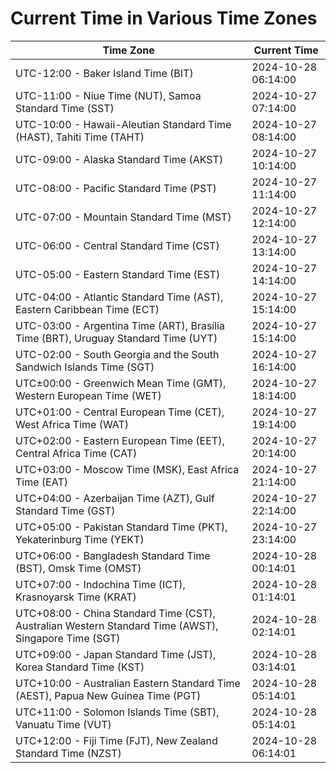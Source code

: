 # Current Time in Various Time Zones

| Time Zone | Current Time |
|-----------|--------------|
| UTC-12:00 - Baker Island Time (BIT) | 2024-10-28 06:14:00 |
| UTC-11:00 - Niue Time (NUT), Samoa Standard Time (SST) | 2024-10-27 07:14:00 |
| UTC-10:00 - Hawaii-Aleutian Standard Time (HAST), Tahiti Time (TAHT) | 2024-10-27 08:14:00 |
| UTC-09:00 - Alaska Standard Time (AKST) | 2024-10-27 10:14:00 |
| UTC-08:00 - Pacific Standard Time (PST) | 2024-10-27 11:14:00 |
| UTC-07:00 - Mountain Standard Time (MST) | 2024-10-27 12:14:00 |
| UTC-06:00 - Central Standard Time (CST) | 2024-10-27 13:14:00 |
| UTC-05:00 - Eastern Standard Time (EST) | 2024-10-27 14:14:00 |
| UTC-04:00 - Atlantic Standard Time (AST), Eastern Caribbean Time (ECT) | 2024-10-27 15:14:00 |
| UTC-03:00 - Argentina Time (ART), Brasília Time (BRT), Uruguay Standard Time (UYT) | 2024-10-27 15:14:00 |
| UTC-02:00 - South Georgia and the South Sandwich Islands Time (SGT) | 2024-10-27 16:14:00 |
| UTC±00:00 - Greenwich Mean Time (GMT), Western European Time (WET) | 2024-10-27 18:14:00 |
| UTC+01:00 - Central European Time (CET), West Africa Time (WAT) | 2024-10-27 19:14:00 |
| UTC+02:00 - Eastern European Time (EET), Central Africa Time (CAT) | 2024-10-27 20:14:00 |
| UTC+03:00 - Moscow Time (MSK), East Africa Time (EAT) | 2024-10-27 21:14:00 |
| UTC+04:00 - Azerbaijan Time (AZT), Gulf Standard Time (GST) | 2024-10-27 22:14:00 |
| UTC+05:00 - Pakistan Standard Time (PKT), Yekaterinburg Time (YEKT) | 2024-10-27 23:14:00 |
| UTC+06:00 - Bangladesh Standard Time (BST), Omsk Time (OMST) | 2024-10-28 00:14:01 |
| UTC+07:00 - Indochina Time (ICT), Krasnoyarsk Time (KRAT) | 2024-10-28 01:14:01 |
| UTC+08:00 - China Standard Time (CST), Australian Western Standard Time (AWST), Singapore Time (SGT) | 2024-10-28 02:14:01 |
| UTC+09:00 - Japan Standard Time (JST), Korea Standard Time (KST) | 2024-10-28 03:14:01 |
| UTC+10:00 - Australian Eastern Standard Time (AEST), Papua New Guinea Time (PGT) | 2024-10-28 05:14:01 |
| UTC+11:00 - Solomon Islands Time (SBT), Vanuatu Time (VUT) | 2024-10-28 05:14:01 |
| UTC+12:00 - Fiji Time (FJT), New Zealand Standard Time (NZST) | 2024-10-28 06:14:01 |

